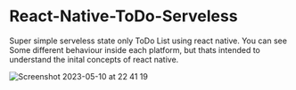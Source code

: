 # React-Native-ToDo-Serveless

Super simple serveless state only ToDo List using react native.
You can see Some different behaviour inside each platform, 
but thats intended to understand the inital concepts of react native.

![Screenshot 2023-05-10 at 22 41 19](https://github.com/Rafael-Nicolau/React-Native-ToDo-Serveless/assets/24259502/c7af1413-021d-4896-867d-b40b5680ddfe)
